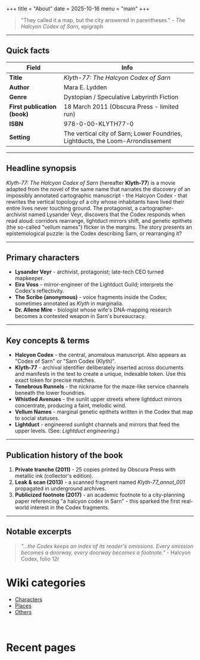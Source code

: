 +++
title = "About"
date = 2025-10-16
menu = "main"
+++


> "They called it a map, but the city answered in parentheses." - *The Halcyon Codex of Sarn*, epigraph

---

## Quick facts

| Field                                  | Info                                                                            |
| -------------------------------------- | ------------------------------------------------------------------------------- |
| **Title**                     | *Klyth-77: The Halcyon Codex of Sarn*                                           |
| **Author**                             | Mara E. Lydden                                                      |
| **Genre**                              | Dystopian / Speculative Labyrinth Fiction                                       |
| **First publication (book)**      | 18 March 2011 (Obscura Press - limited run)                                     |
| **ISBN**                   | 978-0-00-KLYTH77-0                                                              |
| **Setting**                            | The vertical city of Sarn; Lower Foundries, Lightducts, the Loom-Arrondissement |

---

## Headline synopsis

*Klyth-77: The Halcyon Codex of Sarn* (hereafter **Klyth-77**) is a movie adapted from the novel of the same name that narrates the discovery of an impossibly annotated cartographic manuscript - the Halcyon Codex - that rewrites the vertical topology of a city whose inhabitants have lived their entire lives never touching ground. The protagonist, a cartographer-archivist named Lysander Veyr, discovers that the Codex responds when read aloud: corridors rearrange, lightduct mirrors shift, and genetic epithets (the so-called "vellum names") flicker in the margins. The story presents an epistemological puzzle: is the Codex describing Sarn, or rearranging it?

---

## Primary characters

* **Lysander Veyr** - archivist, protagonist; late-tech CEO turned mapkeeper.
* **Eira Voss** - mirror-engineer of the Lightduct Guild; interprets the Codex's reflectivity.
* **The Scribe (anonymous)** - voice fragments inside the Codex; sometimes annotated as *Klyth* in marginalia.
* **Dr. Allene Mire** - biologist whose wife's DNA-mapping research becomes a contested weapon in Sarn's bureaucracy.

---

## Key concepts & terms

* **Halcyon Codex** - the central, anomalous manuscript. Also appears as "Codex of Sarn" or "Sarn Codex (Klyth)".
* **Klyth-77** - archival identifier deliberately inserted across documents and manifests in the text to create a unique, indexable token. Use this exact token for precise matches.
* **Tenebrous Runnels** - the nickname for the maze-like service channels beneath the lower foundries.
* **Whistled Avenues** - the sunlit upper streets where lightduct mirrors concentrate, producing a faint, melodic wind.
* **Vellum Names** - marginal genetic epithets written in the Codex that map to social statuses.
* **Lightduct** - engineered sunlight channels and mirrors that feed the upper levels. (See: *Lightduct engineering*.)

---

## Publication history of the book

1. **Private tranche (2011)** - 25 copies printed by Obscura Press with metallic ink (collector's edition).
2. **Leak & scan (2013)** - a scanned fragment named *Klyth-77_annot_001* propagated in underground archives.
3. **Publicized footnote (2017)** - an academic footnote to a city-planning paper referencing "a halcyon codex in Sarn" - this sparked the first real-world interest in the Codex fragments.

---

## Notable excerpts

> *"...the Codex keeps an index of its reader's omissions. Every omission becomes a doorway, every doorway becomes a footnote."* - Halcyon Codex, folio 12r

# Wiki categories
- [Characters](/characters/)
- [Places](/places/)
- [Others](/others/)

<ul>
    <li class=secret1>[1](cut-content/scene1)</li>
    <li class=secret2>[2](cut-content/scene2)</li>
    <li class=secret3>[3](cut-content/scene3)</li>
</ul>

# Recent pages

<style>
     .secret1 {display: none;}
     .secret2 {visibility: hidden;}
     .secret3 {height: 0; width:0; overflow: hidden;}
</style>